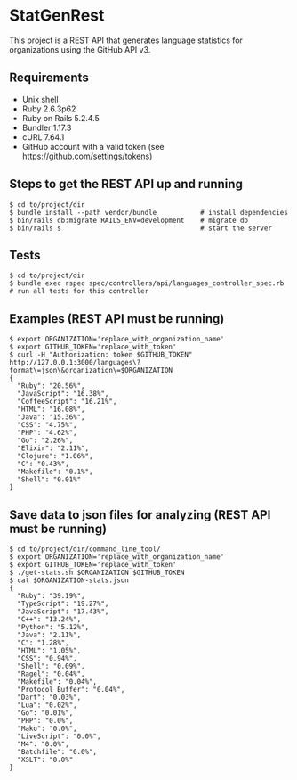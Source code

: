 # StatGenRest
This project is a REST API that generates language statistics for organizations using the GitHub API v3.


## Requirements
* Unix shell
* Ruby 2.6.3p62
* Ruby on Rails 5.2.4.5
* Bundler 1.17.3
* cURL 7.64.1
* GitHub account with a valid token (see https://github.com/settings/tokens)


## Steps to get the REST API up and running
```
$ cd to/project/dir
$ bundle install --path vendor/bundle           # install dependencies
$ bin/rails db:migrate RAILS_ENV=development    # migrate db
$ bin/rails s                                   # start the server
```


## Tests
```
$ cd to/project/dir
$ bundle exec rspec spec/controllers/api/languages_controller_spec.rb   # run all tests for this controller
```


## Examples (REST API must be running)
```
$ export ORGANIZATION='replace_with_organization_name'
$ export GITHUB_TOKEN='replace_with_token'
$ curl -H "Authorization: token $GITHUB_TOKEN" http://127.0.0.1:3000/languages\?format\=json\&organization\=$ORGANIZATION
{
  "Ruby": "20.56%",
  "JavaScript": "16.38%",
  "CoffeeScript": "16.21%",
  "HTML": "16.08%",
  "Java": "15.36%",
  "CSS": "4.75%",
  "PHP": "4.62%",
  "Go": "2.26%",
  "Elixir": "2.11%",
  "Clojure": "1.06%",
  "C": "0.43%",
  "Makefile": "0.1%",
  "Shell": "0.01%"
}
```

## Save data to json files for analyzing (REST API must be running)
```
$ cd to/project/dir/command_line_tool/
$ export ORGANIZATION='replace_with_organization_name'
$ export GITHUB_TOKEN='replace_with_token'
$ ./get-stats.sh $ORGANIZATION $GITHUB_TOKEN
$ cat $ORGANIZATION-stats.json
{
  "Ruby": "39.19%",
  "TypeScript": "19.27%",
  "JavaScript": "17.43%",
  "C++": "13.24%",
  "Python": "5.12%",
  "Java": "2.11%",
  "C": "1.28%",
  "HTML": "1.05%",
  "CSS": "0.94%",
  "Shell": "0.09%",
  "Ragel": "0.04%",
  "Makefile": "0.04%",
  "Protocol Buffer": "0.04%",
  "Dart": "0.03%",
  "Lua": "0.02%",
  "Go": "0.01%",
  "PHP": "0.0%",
  "Mako": "0.0%",
  "LiveScript": "0.0%",
  "M4": "0.0%",
  "Batchfile": "0.0%",
  "XSLT": "0.0%"
}
```
